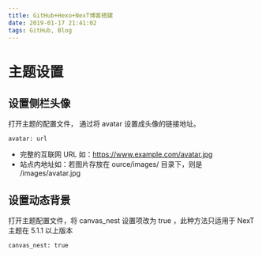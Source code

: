 ```yaml
---
title: GitHub+Hexo+NexT博客搭建
date: 2019-01-17 21:41:02
tags: GitHub, Blog
---
```


# 主题设置

## 设置侧栏头像

打开主题的配置文件， 通过将 avatar 设置成头像的链接地址。

    avatar: url

- 完整的互联网 URL 如：https://www.example.com/avatar.jpg
- 站点内地址如：若图片存放在 ource/images/ 目录下，则是 /images/avatar.jpg

## 设置动态背景

打开主题配置文件，将 canvas_nest 设置项改为 true ，此种方法只适用于 NexT 主题在 5.1.1 以上版本

    canvas_nest: true